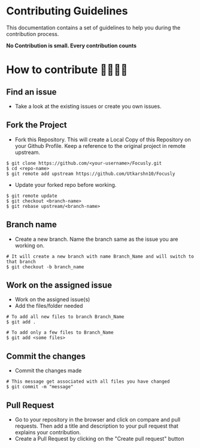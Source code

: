 # Contributing Guidelines  

This documentation contains a set of guidelines to help you during the contribution process.

**No Contribution is small. Every contribution counts**

# How to contribute 👩‍💻👨‍💻

## Find an issue

- Take a look at the existing issues or create you own issues.

## Fork the Project

- Fork this Repository. This will create a Local Copy of this Repository on your Github Profile. Keep a reference to the original project in remote upstream.

```
$ git clone https://github.com/<your-username>/Focusly.git
$ cd <repo-name>  
$ git remote add upstream https://github.com/Utkarshn10/Focusly
```

- Update your forked repo before working.

```
$ git remote update  
$ git checkout <branch-name>  
$ git rebase upstream/<branch-name>  
```

## Branch name

- Create a new branch. Name the branch same as the issue you are working on.

```
# It will create a new branch with name Branch_Name and will switch to that branch 
$ git checkout -b branch_name  
```

## Work on the assigned issue

- Work on the assigned issue(s)
- Add the files/folder needed

```
# To add all new files to branch Branch_Name  
$ git add .  

# To add only a few files to Branch_Name
$ git add <some files>
```


## Commit the changes

- Commit the changes made

```
# This message get associated with all files you have changed  
$ git commit -m "message"  
```

## Pull Request

- Go to your repository in the browser and click on compare and pull requests. Then add a title and description to your pull request that explains your contribution.
- Create a Pull Request by clicking on the "Create pull request" button





